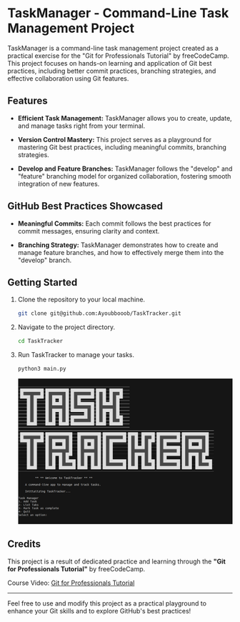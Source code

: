 # TaskManager - Command-Line Task Management Project

TaskManager is a command-line task management project created as a practical exercise for the "Git for Professionals Tutorial" by freeCodeCamp. This project focuses on hands-on learning and application of Git best practices, including better commit practices, branching strategies, and effective collaboration using Git features.

## Features

- **Efficient Task Management:** TaskManager allows you to create, update, and manage tasks right from your terminal.

- **Version Control Mastery:** This project serves as a playground for mastering Git best practices, including meaningful commits, branching strategies.

- **Develop and Feature Branches:** TaskManager follows the "develop" and "feature" branching model for organized collaboration, fostering smooth integration of new features.

## GitHub Best Practices Showcased

- **Meaningful Commits:** Each commit follows the best practices for commit messages, ensuring clarity and context.

- **Branching Strategy:** TaskManager demonstrates how to create and manage feature branches, and how to effectively merge them into the "develop" branch.


## Getting Started

1. Clone the repository to your local machine.
   
   ```sh 
   git clone git@github.com:Ayoubbooob/TaskTracker.git
   ```

2. Navigate to the project directory.
    
    
    ```sh
    cd TaskTracker
    ```

3. Run TaskTracker to manage your tasks.

    ```sh
    python3 main.py
    ```
    ![App running](screenshots/tasktracker.png)


## Credits

This project is a result of dedicated practice and learning through the **"Git for Professionals Tutorial"** by freeCodeCamp.

Course Video: [Git for Professionals Tutorial](https://www.youtube.com/watch?v=Uszj_k0DGsg&t=236s)

---

Feel free to use and modify this project as a practical playground to enhance your Git skills and to explore GitHub's best practices!